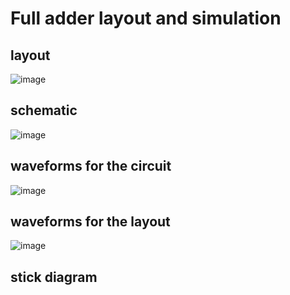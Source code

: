 # Full adder layout and simulation



## layout
![image](https://user-images.githubusercontent.com/108411357/218620915-e2edc94a-3aa8-4de9-afea-11d6543837be.png)



## schematic
![image](https://user-images.githubusercontent.com/108411357/218621684-3a98674e-7cf0-48a5-8ad8-26a589d76f87.png)


## waveforms for the circuit
![image](https://user-images.githubusercontent.com/108411357/218621206-1d985965-b207-4264-8571-5f3aeaf649d3.png)



## waveforms for the layout
![image](https://user-images.githubusercontent.com/108411357/218620749-7882b409-cfdf-4663-926c-bde52b22273a.png)


## stick diagram

